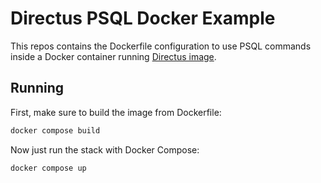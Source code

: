 # Directus PSQL Docker Example

This repos contains the Dockerfile configuration to use PSQL commands inside a Docker container running [Directus image](https://hub.docker.com/r/directus/directus).

## Running

First, make sure to build the image from Dockerfile:
```bash
docker compose build
```

Now just run the stack with Docker Compose:
```bash
docker compose up
```